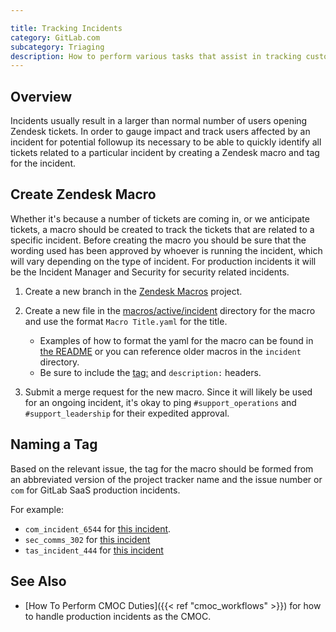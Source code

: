 ```yaml
---

title: Tracking Incidents
category: GitLab.com
subcategory: Triaging
description: How to perform various tasks that assist in tracking customer impact of incidents.
---
```




## Overview

Incidents usually result in a larger than normal number of users opening Zendesk tickets. In order to gauge impact and track users affected by an incident for potential followup its necessary to be able to quickly identify all tickets related to a particular incident by creating a Zendesk macro and tag for the incident.

## Create Zendesk Macro

Whether it's because a number of tickets are coming in, or we anticipate tickets,
a macro should be created to track the tickets that are related to a specific incident. Before creating the macro you should be sure that the wording used has been approved by whoever is running the incident, which will vary depending on the type of incident. For production incidents it will be the Incident Manager and Security for security related incidents.

1. Create a new branch in the [Zendesk Macros](https://gitlab.com/gitlab-com/support/support-ops/zendesk-global/macros) project.

1. Create a new file in the [macros/active/incident](https://gitlab.com/gitlab-com/support/support-ops/zendesk-global/macros/-/tree/master/macros/active/Incident) directory for the macro and use the format `Macro Title.yaml` for the title.
    - Examples of how to format the yaml for the macro can be found in [the README](https://gitlab.com/gitlab-com/support/support-ops/zendesk-global/macros/-/tree/master#some-examples) or you can reference older macros in the `incident` directory.
    - Be sure to include the [tag:](#naming-a-tag) and `description:` headers.

1. Submit a merge request for the new macro. Since it will likely be used for an ongoing incident, it's okay to ping `#support_operations` and `#support_leadership` for their expedited approval.

## Naming a Tag

Based on the relevant issue, the tag for the macro should be formed from an abbreviated version of the project tracker name and the issue number or `com` for GitLab SaaS production incidents.

For example:

- `com_incident_6544` for [this incident](https://gitlab.com/gitlab-com/gl-infra/production/-/issues/6544).
- `sec_comms_302` for [this incident](https://gitlab.com/gitlab-com/gl-security/security-communications/communications/-/issues/302)
- `tas_incident_444` for [this incident](https://gitlab.com/gitlab-com/gl-security/security-operations/trust-and-safety/operations/-/issues/444)

## See Also

- [How To Perform CMOC Duties]({{< ref "cmoc_workflows" >}}) for how to handle production incidents as the CMOC.
